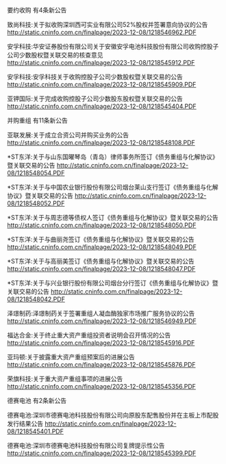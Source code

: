 要约收购 有4条新公告 

致尚科技:关于拟收购深圳西可实业有限公司52%股权并签署意向协议的公告 http://static.cninfo.com.cn/finalpage/2023-12-08/1218546962.PDF 

安孚科技:华安证券股份有限公司关于安徽安孚电池科技股份有限公司收购控股子公司少数股权暨关联交易的核查意见 http://static.cninfo.com.cn/finalpage/2023-12-08/1218545912.PDF 

安孚科技:安孚科技关于收购控股子公司少数股权暨关联交易的公告 http://static.cninfo.com.cn/finalpage/2023-12-08/1218545909.PDF 

亚钾国际:关于完成收购控股子公司少数股东股权暨关联交易的公告 http://static.cninfo.com.cn/finalpage/2023-12-08/1218545404.PDF 

并购重组 有11条新公告 

亚联发展:关于成立合资公司并购买业务的公告 http://static.cninfo.com.cn/finalpage/2023-12-08/1218548108.PDF 

*ST东洋:关于与山东国曜琴岛（青岛）律师事务所签订《债务重组与化解协议》暨关联交易的公告 http://static.cninfo.com.cn/finalpage/2023-12-08/1218548054.PDF 

*ST东洋:关于与中国农业银行股份有限公司烟台莱山支行签订《债务重组与化解协议》暨关联交易的公告 http://static.cninfo.com.cn/finalpage/2023-12-08/1218548052.PDF 

*ST东洋:关于与周志德等债权人签订《债务重组与化解协议》暨关联交易的公告 http://static.cninfo.com.cn/finalpage/2023-12-08/1218548050.PDF 

*ST东洋:关于与曲丽尧签订《债务重组与化解协议》暨关联交易的公告 http://static.cninfo.com.cn/finalpage/2023-12-08/1218548049.PDF 

*ST东洋:关于与高丽美签订《债务重组与化解协议》暨关联交易的公告 http://static.cninfo.com.cn/finalpage/2023-12-08/1218548047.PDF 

*ST东洋:关于与兴业银行股份有限公司烟台分行签订《债务重组与化解协议》暨关联交易的公告 http://static.cninfo.com.cn/finalpage/2023-12-08/1218548042.PDF 

泽璟制药:泽璟制药关于签署重组人凝血酶独家市场推广服务协议的公告 http://static.cninfo.com.cn/finalpage/2023-12-08/1218546949.PDF 

福达合金:关于终止重大资产重组投资者说明会召开情况的公告 http://static.cninfo.com.cn/finalpage/2023-12-08/1218545916.PDF 

亚玛顿:关于披露重大资产重组预案后的进展公告 http://static.cninfo.com.cn/finalpage/2023-12-08/1218545876.PDF 

荣旗科技:关于重大资产重组事项的进展公告 http://static.cninfo.com.cn/finalpage/2023-12-08/1218545356.PDF 

德赛电池 有2条新公告 

德赛电池:深圳市德赛电池科技股份有限公司向原股东配售股份并在主板上市配股发行结果公告 http://static.cninfo.com.cn/finalpage/2023-12-08/1218545401.PDF 

德赛电池:深圳市德赛电池科技股份有限公司复牌提示性公告 http://static.cninfo.com.cn/finalpage/2023-12-08/1218545399.PDF 

